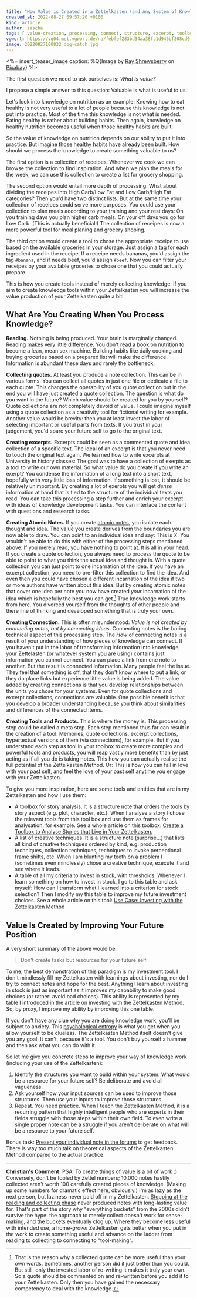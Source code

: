 ```yaml
---
title: "How Value is Created in a Zettelkasten (and Any System of Knowledge Work)"
created_at: 2022-08-27 09:57:20 +0100
kind: article
author: sascha
tags: [ value-creation, processing, connect, structure, excerpt, toolbox, tool ]
vgwort: https://vg04.met.vgwort.de/na/febfef283bd34aa38fc1d946bf308cd0
image: 20220827100832_dog-catch.jpg
---
```


<%= insert_teaser_image caption: %Q{Image by <a href="https://pixabay.com/users/ray_shrewsberry-7673058/">Ray Shrewsberry</a> on <a href="https://pixabay.com/">Pixabay</a>} %>

The first question we need to ask ourselves is: *What is value?*

I propose a simple answer to this question: Valuable is what is useful to us.

Let's look into knowledge on nutrition as an example: Knowing how to eat healthy is not very useful to a lot of people because this knowledge is not put into practice. Most of the time this knowledge is not what is needed. Eating healthy is rather about building habits. Then again, knowledge on healthy nutrition becomes useful when those healthy habits are built.

So the value of knowledge on nutrition depends on our ability to put it into practice. But imagine those healthy habits have already been built. How should we process the knowledge to create something valuable to us?

The first option is a collection of receipes. Whenever we cook we can browse the collection to find inspiration. And when we plan the meals for the week, we can use this collection to create a list for grocery shopping.

The second option would entail more depth of processing. What about dividing the receipes into High Carb/Low Fat and Low Carb/High Fat categories? Then you'd have two distinct lists. But at the same time your collection of receipes could serve more purposes. You could use your collection to plan meals according to your training and your rest days: On you training days you plan higher carb meals. On your off days you go for Low Carb. (This is actually beneficial!) The collection of receipes is now a more powerful tool for meal planing and grocery shoping.

The third option would create a tool to chose the appropriate receipe to use based on the available groceries in your storage. Just assign a tag for each ingredient used in the receipe. If a receipe needs bananas, you'd assign the tag `#banana`, and if needs beef, you'd assign `#beef`. Now you can filter your receipes by your available groceries to chose one that you could actually prepare.

This is how you create tools instead of merely collecting knowledge. If you aim to create knowledge tools within your Zettelkasten you will increase the value production of your Zettelkasten quite a bit!

## What Are You Creating When You Process Knowledge?

**Reading.** Nothing is being produced. Your brain is marginally changed. Reading makes very little difference. You don't read a book on nutrition to become a lean, mean sex machine. Building habits like daily cooking and buying groceries based on a prepared list will make the difference. Information is abundant these days and rarely the bottleneck.

**Collecting quotes.** At least you produce a note collection. This can be in various forms. You can collect all quotes in just one file or dedicate a file to each quote. This changes the operability of you quote collection but in the end you will have just created a quote collection. The question is what do you want in the future? Which value should be created for you by yourself? Quote collections are not completely devoid of value. I could imagine myself using a quote collection as a creativity tool for fictional writing for example. Another value would be brevity: then you at least invest the labor of selecting important or useful parts from texts. If you trust in your judgement, you'd spare your future self to go to the original text.

**Creating excerpts.** Excerpts could be seen as a commented quote and idea collection of a specific text. The ideal of an excerpt is that you never need to touch the original text again. We learned how to write excerpts at University in history classes: The goal was to have a collection of exerpts as a tool to write our own material. So what value do you create if you write an exerpt? You condense the information of a long text into a short text, hopefully with very little loss of information. If something is lost, it should be relatively unimportant. By creating a lot of exerpts you will get *dense* information at hand that is tied to the structure of the individual texts you read. You can take this processing a step further and enrich your excerpt with ideas of knowledge development tasks. You can interlace the content with questions and research tasks.

**Creating Atomic Notes.** If you create [atomic notes](https://zettelkasten.de/posts/create-zettel-from-reading-notes/), you isolate each thought and idea. The value you create derives from the boundaries you are now able to draw. You can point to an individual idea and say: This is *X*. You wouldn't be able to do this with either of the processing steps mentioned above: If you merely read, you have nothing to point at. It is all in your head. If you create a quote collection, you always need to process the quote to be able to point to what you think the actual idea and thought is. With a quote collection you can just point to one incarnation of the idea. If you have an excerpt collection, you need to pre-filter this collection to find the idea. And even then you could have chosen a different incarnation of the idea if two or more authors have written about this idea. But by creating atomic notes that cover one idea per note you now have created *your* incarnation of the idea which is hopefully the best you can get.[^2021-05-06-quote] True knowledge work starts from here. You divorced yourself from the thoughts of other people and there line of thinking and developed something that is truly your own.

[^2021-05-06-quote]: That is the reason why a collected quote can be more useful than your own words. Sometimes, another person did it just better than you could. But still, only the invested labor of re-writing it makes it truly your own. So a quote should be commented on and re-written before you add it to your Zettelkasten. Only then you have gained the necessary competency to deal with the knowledge.

**Creating Connection.** This is often misunderstood: *Value is not created by connecting notes, but by connecting ideas.* Connecting notes is the boring technical aspect of this processing step. The *How* of connecting notes is a result of your understanding of how pieces of knowledge can connect. If you haven't put in the labor of transforming information into knowledge, your Zettelasten (or whatever system you are using) contains just information you cannot connect. You can place a link from one note to another. But the result is connected information. Many people feel the issue. They feel that something is off, that they don't know where to put a link, or they do place links but experience little value is being added. The value added by creating connections is that you develop relationships between the units you chose for your systems. Even for quote collections and excerpt collections, connections are valuable. One possible benefit is that you develop a broader understanding because you think about similarities and differences of the connected items.

**Creating Tools and Products.** This is where the money is. This processing step could be called a meta step. Each step mentioned thus far can result in the creation of a tool: Memories, quote collections, excerpt collections, hypertextual versions of them (via connections), for example. But if you understand each step as tool in your toolbox to create more complex and powerful tools and products, you will reap vastly more benefits than by just acting as if all you do is taking notes. This how you can actually realise the full potential of the Zettelkasten Method. Or: This is how you can fall in love with your past self, and feel the love of your past self anytime you engage with your Zettelkasten.

To give you more inspiration, here are some tools and entities that are in my Zettelkasten and how I use them:

- A toolbox for story analysis. It is a structure note that orders the tools by story aspect (e.g. plot, character, etc.). When I analyse a story I chose the relevant tools from this tool box and use them as frames for analysation, for example. See a whole article on this toolbox: [Create a Toolbox to Analyse Stories that Live in Your Zettelkasten.](https://zettelkasten.de/posts/zettelkasten-fiction-writing-part-3-tools-analysing-story/)
- A list of creative techniques. It is a structure note (surprise...) that lists all kind of creative techniques ordered by kind, e.g. production techniques, collection techniques, techniques to invoke perceptional frame shifts, etc. When I am blunting my teeth on a problem I (sometimes even mindlessly) chose a creative technique, execute it and see where it leads.
- A table of all my criteria to invest in stock, with thresholds. Whenever I learn something on how to invest in stock, I go to this table and ask myself: How can I transform what I learned into a criterion for stock selection? Then I modify my this table to improve my future investment choices. See a whole article on this tool: [Use Case: Investing with the Zettelkasten Method](https://zettelkasten.de/posts/use-case-investing-zettelkasten-method/)

## Value Is Created by Improving Your Future Position

A very short summary of the above would be:

> Don't create tasks but resources for your future self.

To me, the best demonstration of this paradigm is my investment tool. I don't mindlessly fill my Zettelkasten with learnings about investing, nor do I try to connect notes and hope for the best. Anything I learn about investing in stock is just as important as it improves my capability to make good choices (or rather: avoid bad choices). This ability is represented by my table I introduced in the article on investing with the Zettelkasten Method. So, by proxy, I improve my ability by improving this one table.

If you don't have any clue why you are doing knowledge work, you'll be subject to anxiety. This [psychological entropy](https://www.semanticscholar.org/paper/Psychological-entropy:-a-framework-for-anxiety.-Hirsh-Mar/6164ecc2ff2cb97ea0ab54da11c553cc6b9b9403) is what you get when you allow yourself to be clueless. The Zettelkasten Method itself doesn't give you any goal. It can't, because it's a tool. You don't buy yourself a hammer and then ask what you can do with it.

So let me give you concrete steps to improve your way of knowledge work (including your use of the Zettelkasten):

1. Identify the structures you want to build within your system. What would be a resource for your future self? Be deliberate and avoid all vagueness.
2. Ask yourself how your input sources can be used to improve those structures. Then use your inputs to improve those structures.
3. Repeat. You need practice. When I teach the Zettelkasten Method, it is a recurring pattern that highly intelligent people who are experts in their fields struggle with those steps within their own field. To even write a single proper note can be a struggle if you aren't deliberate on what will be a resource to your future self.

Bonus task: [Present your individual note in the forums](https://forum.zettelkasten.de/categories/critique-my-zettel) to get feedback. There is way too much talk on theoretical aspects of the Zettelkasten Method compared to the actual practice.


------

**Christian's Comment:** PSA: To create things of value is a bit of work :) Conversely, don't be fooled by Zettel numbers; 10,000 notes hastily collected aren't worth 100 carefully created pieces of knowledge. (Making up some numbers for dramatic effect here, obviously.) I'm as lazy as the next person, but laziness never paid off in my Zettelkasten. [Stopping at the reading and collecting phase](https://zettelkasten.de/posts/collectors-fallacy/) never produced notes with long-lasting value for. That's part of the story why "everything buckets" from the 2000s didn't survive the hype: the approach to merely collect doesn't work for sense-making, and the buckets eventually clog up. Where they become less useful with intended use, a home-*grown* Zettelkasten gets better when you put in the work to create something useful and advance on the ladder from reading to collecting to connecting to "tool-making".
